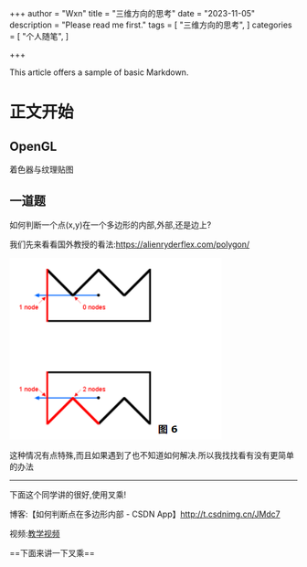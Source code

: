 +++
author = "Wxn"
title = "三维方向的思考"
date = "2023-11-05"
description = "Please read me first."
tags = [
	"三维方向的思考",
]
categories = [
    "个人随笔",
]

+++

This article offers a sample of basic Markdown.
<!--more-->

# 正文开始

## OpenGL

着色器与纹理贴图

## 一道题

如何判断一个点(x,y)在一个多边形的内部,外部,还是边上?

我们先来看看国外教授的看法:https://alienryderflex.com/polygon/

![1699178621524](图片/1699178621524.png)

这种情况有点特殊,而且如果遇到了也不知道如何解决.所以我找找看有没有更简单的办法

----

下面这个同学讲的很好,使用叉乘!

博客:【如何判断点在多边形内部 - CSDN App】http://t.csdnimg.cn/JMdc7

视频:[教学视频](https://www.bilibili.com/video/BV1FD4y1i7Dy/?share_source=copy_web&vd_source=9a022d27a757e495adc6e15743c4ec1d)

==下面来讲一下叉乘==